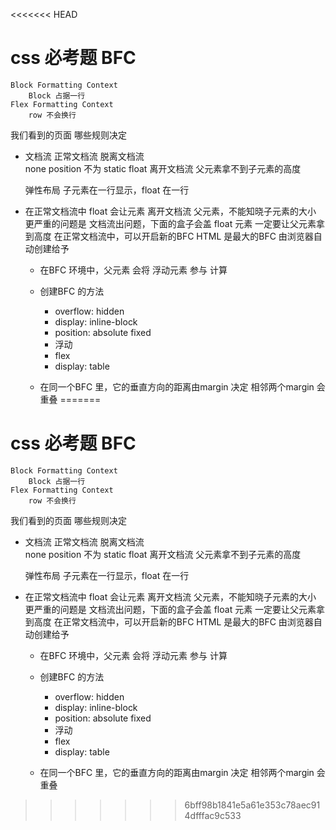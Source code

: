 <<<<<<< HEAD
# css 必考题 BFC
    Block Formatting Context
        Block 占据一行
    Flex Formatting Context
        row 不会换行
   我们看到的页面 哪些规则决定
   - 文档流
        正常文档流
        脱离文档流  
        none 
        position 不为 static
        float   离开文档流
        父元素拿不到子元素的高度
        <!-- 父元素 定死高度 -->
        弹性布局    子元素在一行显示，float 在一行

- 在正常文档流中
    float 会让元素 离开文档流
    父元素，不能知晓子元素的大小
    更严重的问题是  文档流出问题，下面的盒子会盖 float 元素
    一定要让父元素拿到高度
    在正常文档流中，可以开启新的BFC 
    HTML 是最大的BFC 由浏览器自动创建给予
    - 在BFC 环境中，父元素 会将 浮动元素 参与 计算
    - 创建BFC 的方法
        - overflow: hidden
        - display: inline-block
        - position: absolute fixed
        - 浮动
        - flex
        - display: table

    - 在同一个BFC 里，它的垂直方向的距离由margin 决定
        相邻两个margin 会重叠
=======
# css 必考题 BFC
    Block Formatting Context
        Block 占据一行
    Flex Formatting Context
        row 不会换行
   我们看到的页面 哪些规则决定
   - 文档流
        正常文档流
        脱离文档流  
        none 
        position 不为 static
        float   离开文档流
        父元素拿不到子元素的高度
        <!-- 父元素 定死高度 -->
        弹性布局    子元素在一行显示，float 在一行

- 在正常文档流中
    float 会让元素 离开文档流
    父元素，不能知晓子元素的大小
    更严重的问题是  文档流出问题，下面的盒子会盖 float 元素
    一定要让父元素拿到高度
    在正常文档流中，可以开启新的BFC 
    HTML 是最大的BFC 由浏览器自动创建给予
    - 在BFC 环境中，父元素 会将 浮动元素 参与 计算
    - 创建BFC 的方法
        - overflow: hidden
        - display: inline-block
        - position: absolute fixed
        - 浮动
        - flex
        - display: table

    - 在同一个BFC 里，它的垂直方向的距离由margin 决定
        相邻两个margin 会重叠
>>>>>>> 6bff98b1841e5a61e353c78aec914dfffac9c533

